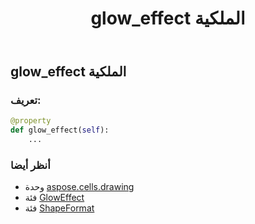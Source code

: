 ﻿---
title: glow_effect الملكية
second_title: Aspose.Cells for Python via .NET API المراجع
description:
type: docs
weight: 100
url: /ar/python-net/aspose.cells.drawing/shapeformat/glow_effect/
is_root: false
---
##  glow_effect الملكية
###  تعريف:
```python
@property
def glow_effect(self):
    ...
```

###  أنظر أيضا
* وحدة [aspose.cells.drawing](../../)
* فئة [GlowEffect](/cells/ar/python-net/aspose.cells.drawing/gloweffect)
* فئة [ShapeFormat](/cells/ar/python-net/aspose.cells.drawing/shapeformat)
